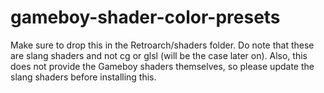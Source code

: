 # gameboy-shader-color-presets
Make sure to drop this in the Retroarch/shaders folder. Do note that these are slang shaders and not cg or glsl (will be the case later on).
Also, this does not provide the Gameboy shaders themselves, so please update the slang shaders before installing this.
